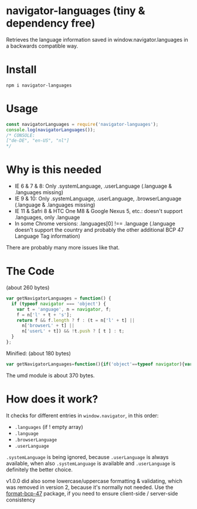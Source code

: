 # navigator-languages (tiny & dependency free)

Retrieves the language information saved in window.navigator.languages in a backwards compatible way.

# Install
```
npm i navigator-languages
```

# Usage
```js
const navigatorLanguages = require('navigator-languages');
console.log(navigatorLanguages());
/* CONSOLE:
["de-DE", "en-US", "nl"]
*/
```

# Why is this needed
* IE 6 & 7 & 8: Only .systemLanguage, .userLanguage (.language & .languages missing)
* IE 9 & 10: Only .systemLanguage, .userLanguage, .browserLanguage (.language & .languages missing)
* IE 11 & Safri 8 & HTC One M8 & Google Nexus 5, etc.: doesn't support .languages, only .language
* In some Chrome versions: .languages[0] !== .language (.language doesn't support the country and probably the other additional BCP 47 Language Tag information)

There are probably many more issues like that.

# The Code
(about 260 bytes)
```js
var getNavigatorLanguages = function() {
  if (typeof navigator === 'object') {
    var t = 'anguage', n = navigator, f;
    f = n['l' + t + 's'];
    return f && f.length ? f : (t = n['l' + t] ||
      n['browserL' + t] ||
      n['userL' + t]) && !t.push ? [ t ] : t;
  }
};
```
Minified: (about 180 bytes)
```js
var getNavigatorLanguages=function(){if('object'==typeof navigator){var c,a='anguage',b=navigator;return c=b['l'+a+'s'],c&&c.length?c:(a=b['l'+a]||b['browserL'+a]||b['userL'+a])&&!a.push?[a]:a}};
```

The umd module is about 370 bytes.

# How does it work?
It checks for different entries in `window.navigator`, in this order:
* `.languages` (if ! empty array)
* `.language`
* `.browserLanguage`
* `.userLanguage`

`.systemLanguage` is being ignored, because `.userLanguage` is always available, when also `.systemLanguage` is available and `.userLanguage` is definitely the better choice.

v1.0.0 did also some lowercase/uppercase formatting & validating, which was removed in version 2, because it's normally not needed. Use the [format-bcp-47](https://github.com/supukarmin/format-bcp-47) package, if you need to ensure client-side / server-side consistency
